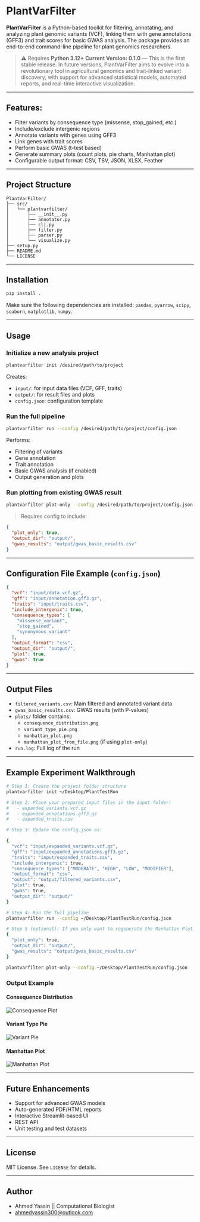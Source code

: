 # PlantVarFilter

**PlantVarFilter** is a Python-based toolkit for filtering, annotating, and analyzing plant genomic variants (VCF), linking them with gene annotations (GFF3) and trait scores for basic GWAS analysis. The package provides an end-to-end command-line pipeline for plant genomics researchers.

> ⚠️ Requires **Python 3.12+**
> **Current Version: 0.1.0** — This is the first stable release.
> In future versions, PlantVarFilter aims to evolve into a revolutionary tool in agricultural genomics and trait-linked variant discovery, with support for advanced statistical models, automated reports, and real-time interactive visualization.


---

## Features:

- Filter variants by consequence type (missense, stop_gained, etc.)
- Include/exclude intergenic regions
- Annotate variants with genes using GFF3
- Link genes with trait scores
- Perform basic GWAS (t-test based)
- Generate summary plots (count plots, pie charts, Manhattan plot)
- Configurable output format: CSV, TSV, JSON, XLSX, Feather

---

## Project Structure

```
PlantVarFilter/
├── src/
│   └── plantvarfilter/
│       ├── __init__.py
│       ├── annotator.py
│       ├── cli.py
│       ├── filter.py
│       ├── parser.py
│       └── visualize.py
├── setup.py
├── README.md
└── LICENSE
```

---

## Installation

```bash
pip install .
```

Make sure the following dependencies are installed:
`pandas`, `pyarrow`, `scipy`, `seaborn`, `matplotlib`, `numpy`.

---

## Usage

### Initialize a new analysis project

```bash
plantvarfilter init /desired/path/to/project
```

Creates:
- `input/`: for input data files (VCF, GFF, traits)
- `output/`: for result files and plots
- `config.json`: configuration template

### Run the full pipeline

```bash
plantvarfilter run --config /desired/path/to/project/config.json
```

Performs:
- Filtering of variants
- Gene annotation
- Trait annotation
- Basic GWAS analysis (if enabled)
- Output generation and plots

### Run plotting from existing GWAS result

```bash
plantvarfilter plot-only --config /desired/path/to/project/config.json
```

> Requires config to include:
>
```json
{
  "plot_only": true,
  "output_dir": "output/",
  "gwas_results": "output/gwas_basic_results.csv"
}
```

---

## Configuration File Example (`config.json`)

```json
{
  "vcf": "input/data.vcf.gz",
  "gff": "input/annotation.gff3.gz",
  "traits": "input/traits.csv",
  "include_intergenic": true,
  "consequence_types": [
    "missense_variant",
    "stop_gained",
    "synonymous_variant"
  ],
  "output_format": "csv",
  "output_dir": "output/",
  "plot": true,
  "gwas": true
}
```

---

## Output Files

- `filtered_variants.csv`: Main filtered and annotated variant data
- `gwas_basic_results.csv`: GWAS results (with P-values)
- `plots/` folder contains:
  - `consequence_distribution.png`
  - `variant_type_pie.png`
  - `manhattan_plot.png`
  - `manhattan_plot_from_file.png` (if using `plot-only`)
- `run.log`: Full log of the run

---

##  Example Experiment Walkthrough

```bash
# Step 1: Create the project folder structure
plantvarfilter init ~/Desktop/PlantTestRun

# Step 2: Place your prepared input files in the input folder:
#   - expanded_variants.vcf.gz
#   - expanded_annotations.gff3.gz
#   - expanded_traits.csv

# Step 3: Update the config.json as:

{
  "vcf": "input/expanded_variants.vcf.gz",
  "gff": "input/expanded_annotations.gff3.gz",
  "traits": "input/expanded_traits.csv",
  "include_intergenic": true,
  "consequence_types": ["MODERATE", "HIGH", "LOW", "MODIFIER"],
  "output_format": "csv",
  "output": "output/filtered_variants.csv",
  "plot": true,
  "gwas": true,
  "output_dir": "output/"
}

# Step 4: Run the full pipeline
plantvarfilter run --config ~/Desktop/PlantTestRun/config.json

# Step 5 (optional): If you only want to regenerate the Manhattan Plot from a modified GWAS CSV
{
  "plot_only": true,
  "output_dir": "output/",
  "gwas_results": "output/gwas_basic_results.csv"
}

plantvarfilter plot-only --config ~/Desktop/PlantTestRun/config.json
```

###  Output Example

#### Consequence Distribution
![Consequence Plot](docs/images/consequence_distribution.png)

#### Variant Type Pie
![Variant Pie](docs/images/variant_type_pie.png)

#### Manhattan Plot
![Manhattan Plot](docs/images/manhattan_plot_from_file.png)

---

##  Future Enhancements

- Support for advanced GWAS models
- Auto-generated PDF/HTML reports
- Interactive Streamlit-based UI
- REST API
- Unit testing and test datasets

---

## License

MIT License. See `LICENSE` for details.

---

##  Author

- Ahmed Yassin || Computational Biologist
-  ahmedyassin300@outlook.com
